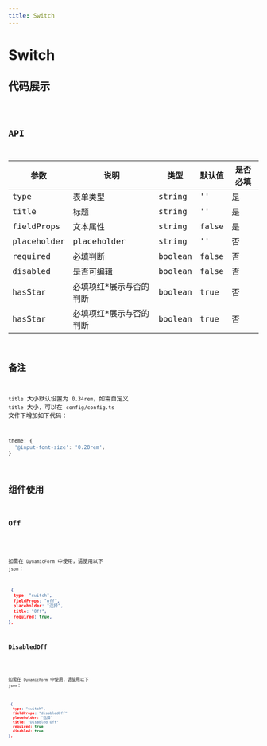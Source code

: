 ```yaml
---
title: Switch
---
```


# Switch

## 代码展示

<code src="./demo/index.tsx" />

## API

| 参数        | 说明                    | 类型    | 默认值 | 是否必填 |
| ----------- | ----------------------- | ------- | ------ | -------- |
| type        | 表单类型                | string  | ''     | 是       |
| title       | 标题                    | string  | ''     | 是       |
| fieldProps  | 文本属性                | string  | false  | 是       |
| placeholder | placeholder             | string  | ''     | 否       |
| required    | 必填判断                | boolean | false  | 否       |
| disabled    | 是否可编辑              | boolean | false  | 否       |
| hasStar     | 必填项红*展示与否的判断 | boolean | true   | 否       |
| hasStar     | 必填项红*展示与否的判断 | boolean | true   | 否       |

## 备注

`title` 大小默认设置为 `0.34rem`，如需自定义 `title` 大小，可以在 `config/config.ts` 文件下增加如下代码：

```js
theme: {
  '@input-font-size': '0.28rem',
}
```

## 组件使用

### Off

<code src="./demo/off.tsx" />

如需在 `DynamicForm` 中使用，请使用以下 `json`：

```json
 {
  type: "switch",
  fieldProps: "off",
  placeholder: "选择",
  title: "Off",
  required: true,
},
```

### DisabledOff

<code src="./demo/disabledOff.tsx" />

如需在 `DynamicForm` 中使用，请使用以下 `json`：

```json
 {
  type: "switch",
  fieldProps: "disabledOff"
  placeholder: "选择"
  title: "Disabled Off"
  required: true
  disabled: true
},
```